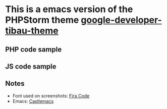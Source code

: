 # This is a emacs version of the PHPStorm theme [google-developer-tibau-theme](https://github.com/richellyitalo/google-developer-tibau-theme)

## PHP code sample
[](https://raw.githubusercontent.com/Ldnz/google-developer-tibau-emacs-theme/master/screenshots/php.png)

## JS code sample
[](https://raw.githubusercontent.com/Ldnz/google-developer-tibau-emacs-theme/master/screenshots/js.png)

## Notes
- Font used on screenshots: [Fira Code](https://github.com/tonsky/FiraCode)
- Emacs: [Castlemacs](https://github.com/freetonik/castlemacs)
